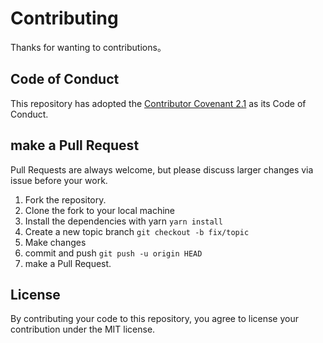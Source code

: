 # Contributing

Thanks for wanting to contributions。

## Code of Conduct

This repository has adopted the [Contributor Covenant 2.1](https://www.contributor-covenant.org/version/2/1/code_of_conduct/) as its Code of Conduct.

## make a Pull Request

Pull Requests are always welcome, but please discuss larger changes via issue before your work.

1. Fork the repository.
1. Clone the fork to your local machine
1. Install the dependencies with yarn
   `yarn install`
1. Create a new topic branch
   `git checkout -b fix/topic`
1. Make changes
1. commit and push
   `git push -u origin HEAD`
1. make a Pull Request.

## License

By contributing your code to this repository, you agree to license your contribution under the MIT license.
